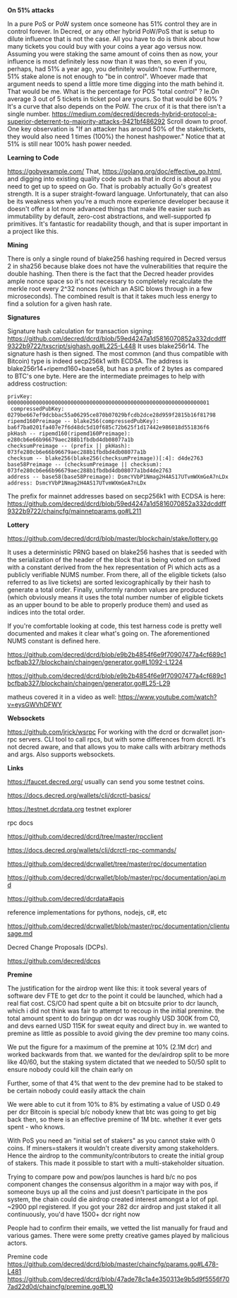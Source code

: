 **On 51% attacks**

In a pure PoS or PoW system once someone has 51% control they are in control forever.
In Decred, or any other hybrid PoW/PoS that is setup to dilute influence that is not the case.
All you have to do is think about how many tickets you could buy with  your coins a year ago versus now.  Assuming you were staking the same amount of coins then as now, your influence is most definitely less now than it
was then, so even if you, perhaps, had 51% a year ago, you definitely wouldn't now.
Furthermore, 51% stake alone is not enough to "be in control".  Whoever made that argument needs to spend a little more time digging into the math behind it.
That would be me. What is the percentage for POS "total control" ? Ie.On average 3 out of 5 tickets in ticket pool  are yours. So that would be 60% ?
It's a curve that also depends on the PoW. The crux of it is that there isn't a single number.
https://medium.com/decred/decreds-hybrid-protocol-a-superior-deterrent-to-majority-attacks-9421bf486292
Scroll down to proof.  One key observation is "If an attacker has around 50% of the stake/tickets, they would also need 1 times (100%) the honest hashpower."  Notice that at 51% is still near 100% hash power needed.


**Learning to Code**

https://gobyexample.com/
That, https://golang.org/doc/effective_go.html, and digging into existing quality code such as that in dcrd is about all you need to get up to speed on Go.
That is probably actually Go's greatest strength.  It is a super straight-foward language.
Unfortunately, that can also be its weakness when you're a much more experience developer because it doesn't offer a lot more advanced things that make life easier such as immutability by default,
zero-cost abstractions, and well-supported fp primitives.
It's fantastic for readability though, and that is super important in a project like this.


**Mining**

There is only a single round of blake256 hashing required in Decred versus 2 in sha256 because blake does not have the vulnerabilities that require the double hashing.  Then there is the fact that the Decred header provides ample nonce space so it's not necessary to completely recalculate the merkle root every 2^32 nonces (which an ASIC blows through in a few microseconds).  The combined result is that it takes much less energy to find a solution for a given hash rate.

**Signatures**

Signature hash calculation for transaction signing: https://github.com/decred/dcrd/blob/59ed4247a1d5816070852a332dcddff9322b9722/txscript/sighash.go#L225-L448   It uses blake256r14.  The signature hash is then signed.  The most common (and thus compatible with Bitcoin) type is indeed secp256k1 with ECDSA. The address is blake256r14+ripemd160+base58, but has a prefix of 2 bytes as compared to BTC's one byte.  Here are the intermediate preimages to help with address costruction:
```
privKey: 0000000000000000000000000000000000000000000000000000000000000001
 compressedPubKey: 0279be667ef9dcbbac55a06295ce870b07029bfcdb2dce28d959f2815b16f81798
ripemd160Preimage -- blake256(compressedPubKey): ba6f7ba0201fa407e7f6d48dc5d10f685c72b625f1d17442e986018d551836f6
pkHash -- ripemd160(ripemd160Preimage): e280cb6e66b96679aec288b1fbdbd4db08077a1b
checksumPreimage -- (prefix || pkHash): 073fe280cb6e66b96679aec288b1fbdbd4db08077a1b
checksum -- blake256(blake256(checksumPreimage))[:4]: d4de2763
base58Preimage -- (checksumPreimage || checksum): 073fe280cb6e66b96679aec288b1fbdbd4db08077a1bd4de2763
address -- base58(base58Preimage): DsmcYVbP1Nmag2H4AS17UTvmWXmGeA7nLDx
address: DsmcYVbP1Nmag2H4AS17UTvmWXmGeA7nLDx
```
The prefix for mainnet addresses based on secp256k1 with ECDSA is here: https://github.com/decred/dcrd/blob/59ed4247a1d5816070852a332dcddff9322b9722/chaincfg/mainnetparams.go#L211

**Lottery**

https://github.com/decred/dcrd/blob/master/blockchain/stake/lottery.go

It uses a deterministic PRNG based on blake256 hashes that is seeded with the serialization of the header of the block that is being voted on suffixed with a constant derived from the hex representation of Pi which acts as a publicly verifiable NUMS number. From there, all of the eligible tickets (also referred to as live tickets) are sorted lexicographically by their hash to generate a total order. Finally, uniformly random values are produced (which obviously means it uses the total number number of eligible tickets as an upper bound to be able to properly produce them) and used as indices into the total order.

If you're comfortable looking at code, this test harness code is pretty well documented and makes it clear what's going on. The aforementioned NUMS constant is defined here.

https://github.com/decred/dcrd/blob/e9b2b4854f6e9f70907477a4cf689c1bcfbab327/blockchain/chaingen/generator.go#L1092-L1224

https://github.com/decred/dcrd/blob/e9b2b4854f6e9f70907477a4cf689c1bcfbab327/blockchain/chaingen/generator.go#L25-L29

matheus covered it in a video as well: https://www.youtube.com/watch?v=eysGWVhDFWY


**Websockets**

https://github.com/jrick/wsrpc
For working with the dcrd or dcrwallet json-rpc servers.
CLI tool to call rpcs, but with some differences from dcrctl.
It's not decred aware, and that allows you to make calls with arbitrary methods and args.
Also supports websockets.

**Links**

https://faucet.decred.org/ usually can send you some testnet coins.

https://docs.decred.org/wallets/cli/dcrctl-basics/

https://testnet.dcrdata.org testnet explorer

rpc docs

https://github.com/decred/dcrd/tree/master/rpcclient

https://docs.decred.org/wallets/cli/dcrctl-rpc-commands/

https://github.com/decred/dcrwallet/tree/master/rpc/documentation

https://github.com/decred/dcrwallet/blob/master/rpc/documentation/api.md

https://github.com/decred/dcrdata#apis

reference implementations for pythons, nodejs, c#, etc   

https://github.com/decred/dcrwallet/blob/master/rpc/documentation/clientusage.md

Decred Change Proposals (DCPs).

https://github.com/decred/dcps


**Premine**

The justification for the airdrop went like this: it took several years of software dev FTE to get dcr to the point it could be launched, which had a real fiat cost. CS/C0 had spent quite a bit on btcsuite prior to dcr launch, which i did not think was fair to attempt to recoup in the initial premine. the total amount spent to do bringup on dcr was roughly USD 300K from C0, and devs earned USD 115K for sweat equity and direct buy in. we wanted to premine as little as possible to avoid giving the dev premine too many coins.

We put the figure for a maximum of the premine at 10% (2.1M dcr) and worked backwards from that. we wanted for the dev/airdrop split to be more like 40/60, but the staking system dictated that we needed to 50/50 split to ensure nobody could kill the chain early on

Further, some of that 4% that went to the dev premine had to be staked to be certain nobody could easily attack the chain

We were able to cut it from 10% to 8% by estimating a value of USD 0.49 per dcr
Bitcoin is special b/c nobody knew that btc was going to get big back then, so there is an effective premine of 1M btc. whether it ever gets spent - who knows.
  
With PoS you need an "initial set of stakers" as you cannot stake with 0 coins. If miners=stakers it wouldn't create diversity among stakeholders. Hence the airdrop to the community/contributors to create the initial group of stakers. This made it possible to start with a multi-stakeholder situation. 

Trying to compare pow and pow/pos launches is hard b/c no pos component changes the consensus algorithm in a major way with pos, if someone buys up all the coins and just doesn't participate in the pos system, the chain could die airdrop created interest amongst a lot of ppl. ~2900 ppl registered. If you got your 282 dcr airdrop and just staked it all continuously, you'd have 1500+ dcr right now

People had to confirm their emails, we vetted the list manually for fraud and various games. There were some pretty creative games played by malicious actors.

Premine code
https://github.com/decred/dcrd/blob/master/chaincfg/params.go#L478-L481
https://github.com/decred/dcrd/blob/47ade78c1a4e350313e9b5d9f5556f707ad22d0d/chaincfg/premine.go#L10


